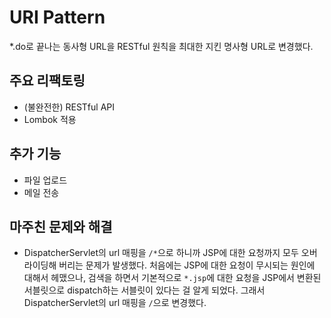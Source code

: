 # URI Pattern
*.do로 끝나는 동사형 URL을 RESTful 원칙을 최대한 지킨 명사형 URL로 변경했다.

## 주요 리팩토링
- (불완전한) RESTful API
- Lombok 적용

## 추가 기능
- 파일 업로드
- 메일 전송

## 마주친 문제와 해결
- DispatcherServlet의 url 매핑을 ```/*```으로 하니까 JSP에 대한 요청까지 모두 오버라이딩해 버리는 문제가 발생했다. 처음에는 JSP에 대한 요청이 무시되는 원인에 대해서 헤맸으나, 검색을 하면서 기본적으로 ```*.jsp```에 대한 요청을 JSP에서 변환된 서블릿으로 dispatch하는 서블릿이 있다는 걸 알게 되었다. 그래서 DispatcherServlet의 url 매핑을 ```/```으로 변경했다.